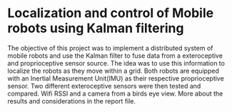# Localization and control of Mobile robots using Kalman filtering

The objective of this project was to implement a distributed system of mobile robots and use the Kalman filter to fuse data from a exteroceptive and proprioceptive sensor source. 
The idea was to use this information to localize the robots as they move within a grid. Both robots are equipped with an Inertial Measurement Unit(IMU) as their respective proprioceptive sensor. Two different exteroceptive sensors were then tested and compared. Wifi RSSI and a camera from a birds eye view.
More about the results and considerations in the report file.
